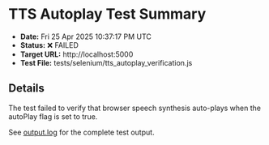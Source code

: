 # TTS Autoplay Test Summary

- **Date:** Fri 25 Apr 2025 10:37:17 PM UTC
- **Status:** ❌ FAILED
- **Target URL:** http://localhost:5000
- **Test File:** tests/selenium/tts_autoplay_verification.js

## Details
The test failed to verify that browser speech synthesis auto-plays when the autoPlay flag is set to true.

See [output.log](output.log) for the complete test output.
